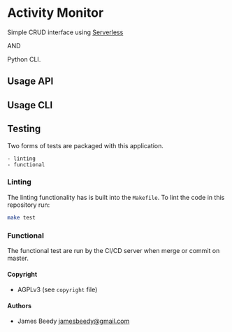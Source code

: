 # Activity Monitor

Simple CRUD interface using [Serverless](https://serverless.com)

AND 

Python CLI.

## Usage API


## Usage CLI



## Testing
Two forms of tests are packaged with this application.

    - linting
    - functional

### Linting
The linting functionality has is built into the `Makefile`. To lint the code in this repository run:
```bash
make test
```

### Functional
The functional test are run by the CI/CD server when merge or commit on master.


#### Copyright
* AGPLv3 (see `copyright` file)

#### Authors
* James Beedy <jamesbeedy@gmail.com>

